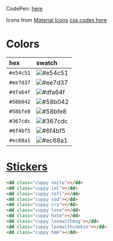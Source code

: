 CodePen: [here](https://codepen.io/motaylormo/pen/PoqzxNO)

Icons from [Material Icons](https://material.io/resources/icons/?style=baseline) [css codes here](https://github.com/Angelmmiguel/material_icons/blob/master/app/assets/stylesheets/material_icons_unicode.css.erb)

# Colors
| hex       | swatch |
| :-------- | :----- |
| `#e54c51` | ![#e54c51](https://placehold.it/15/e54c51?text=+)
| `#ee7d37` | ![#ee7d37](https://placehold.it/15/ee7d37?text=+)
| `#dfa64f` | ![#dfa64f](https://placehold.it/15/dfa64f?text=+)
| `#58b042` | ![#58b042](https://placehold.it/15/58b042?text=+)
| `#58bfe8` | ![#58bfe8](https://placehold.it/15/58bfe8?text=+)
| `#367cdc` | ![#367cdc](https://placehold.it/15/367cdc?text=+)
| `#6f4bf5` | ![#6f4bf5](https://placehold.it/15/6f4bf5?text=+)
| `#ec68a1` | ![#ec68a1](https://placehold.it/15/ec68a1?text=+)

# [Stickers](https://github.com/WhatsApp/stickers/tree/master/iOS/WAStickersThirdParty)
```html
<dd class="cuppy smile"></dd>
<dd class="cuppy lol"></dd>
<dd class="cuppy rofl"></dd>
<dd class="cuppy sad"></dd>
<dd class="cuppy cry"></dd>
<dd class="cuppy love"></dd>
<dd class="cuppy hate"></dd>
<dd class="cuppy lovewithmug"></dd>
<dd class="cuppy lovewithcookie"></dd>
<dd class="cuppy hmm"></dd>
```
